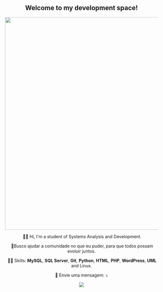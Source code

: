 <span align="center">

## Welcome to my development space!

</span>

<div align="center">

<img src="https://1.bp.blogspot.com/-EG1quekNLPk/YQyiuVI1cyI/AAAAAAAABV8/XYq1NJNyNrcizaYScZy2tmn3Q1711J96wCLcBGAsYHQ/s1440/Matheus%2BMartins%2B%25281%2529.gif" width="700px" />

​                                        👨‍🎓 Hi, I'm a student of Systems Analysis and Development.

​                            🤝Busco ajudar a comunidade no que eu puder, para que todos possam evoluir juntos.

​                  👨‍💻 Skills: **MySQL**, **SQL Server**, **Git**, **Python**, **HTML**, **PHP**, **WordPress**, **UML** and Linux.
  
  <p align="center">
  💌 Envie uma mensagem: ⤵️
</p>  
  <a href="https://www.linkedin.com/in/https://www.linkedin.com/in/matheus-martins-52419a205//" alt="Linkedin">
  <img src="https://img.shields.io/badge/-Linkedin-0e76a8?style=flat-square&logo=Linkedin&logoColor=white&link=https://www.linkedin.com/in/keidsonroby/" /></a>
</p>  
